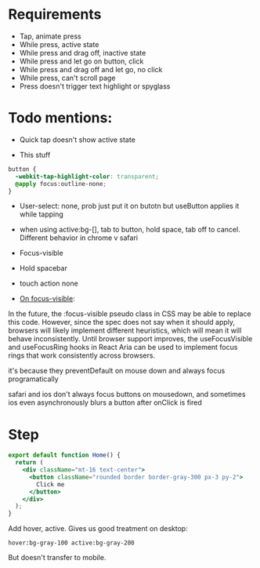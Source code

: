 # Requirements

- Tap, animate press
- While press, active state
- While press and drag off, inactive state
- While press and let go on button, click
- While press and drag off and let go, no click
- While press, can't scroll page
- Press doesn't trigger text highlight or spyglass

# Todo mentions:

- Quick tap doesn't show active state

- This stuff

```css
button {
  -webkit-tap-highlight-color: transparent;
  @apply focus:outline-none;
}
```

- User-select: none, prob just put it on butotn but useButton applies it while tapping

- when using active:bg-[], tab to button, hold space, tab off to cancel. Different behavior in chrome v safari

- Focus-visible

- Hold spacebar

- touch action none

- [On focus-visible](https://react-spectrum.adobe.com/blog/building-a-button-part-3.html):

In the future, the :focus-visible pseudo class in CSS may be able to replace this code. However, since the spec does not say when it should apply, browsers will likely implement different heuristics, which will mean it will behave inconsistently. Until browser support improves, the useFocusVisible and useFocusRing hooks in React Aria can be used to implement focus rings that work consistently across browsers.

it's because they preventDefault on mouse down and always focus programatically

safari and ios don't always focus buttons on mousedown, and sometimes ios even asynchronously blurs a button after onClick is fired

# Step

```jsx
export default function Home() {
  return (
    <div className="mt-16 text-center">
      <button className="rounded border border-gray-300 px-3 py-2">
        Click me
      </button>
    </div>
  );
}
```

Add hover, active. Gives us good treatment on desktop:

```
hover:bg-gray-100 active:bg-gray-200
```

But doesn't transfer to mobile.
